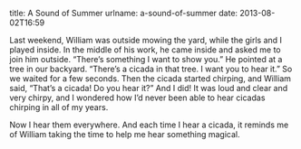 title: A Sound of Summer
urlname: a-sound-of-summer
date: 2013-08-02T16:59

Last weekend, William was outside mowing the yard, while the girls and I played inside. In the middle of his work, he
came inside and asked me to join him outside. &ldquo;There&#x02bc;s something I want to show you.&rdquo; He pointed at a
tree in our backyard. &ldquo;There&#x02bc;s a cicada in that tree. I want you to hear it.&rdquo; So we waited for a few
seconds. Then the cicada started chirping, and William said, &ldquo;That&#x02bc;s a cicada! Do you hear it?&rdquo; And I
did! It was loud and clear and very chirpy, and I wondered how I&#x02bc;d never been able to hear cicadas chirping in
all of my years.

Now I hear them everywhere. And each time I hear a cicada, it reminds me of William taking the time to help me hear
something magical.
